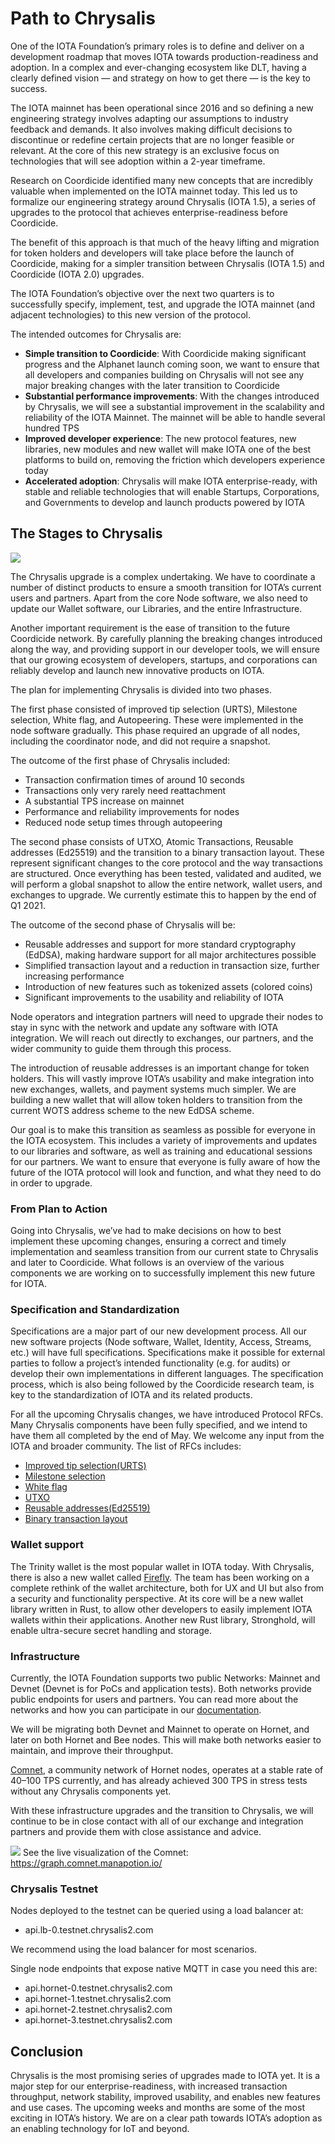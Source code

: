 # Path to Chrysalis

One of the IOTA Foundation’s primary roles is to define and deliver on a development roadmap that moves IOTA towards production-readiness and adoption. In a complex and ever-changing ecosystem like DLT, having a clearly defined vision — and strategy on how to get there — is the key to success.

The IOTA mainnet has been operational since 2016 and so defining a new engineering strategy involves adapting our assumptions to industry feedback and demands. It also involves making difficult decisions to discontinue or redefine certain projects that are no longer feasible or relevant. At the core of this new strategy is an exclusive focus on technologies that will see adoption within a 2-year timeframe.

Research on Coordicide identified many new concepts that are incredibly valuable when implemented on the IOTA mainnet today. This led us to formalize our engineering strategy around Chrysalis (IOTA 1.5), a series of upgrades to the protocol that achieves enterprise-readiness before Coordicide.  

The benefit of this approach is that much of the heavy lifting and migration for token holders and developers will take place before the launch of Coordicide, making for a simpler transition between Chrysalis (IOTA 1.5) and Coordicide (IOTA 2.0) upgrades.

The IOTA Foundation’s objective over the next two quarters is to successfully specify, implement, test, and upgrade the IOTA mainnet (and adjacent technologies) to this new version of the protocol.

The intended outcomes for Chrysalis are:

- **Simple transition to Coordicide**: 
With Coordicide making significant progress and the Alphanet launch coming soon, we want to ensure that all developers and companies building on Chrysalis will not see any major breaking changes with the later transition to Coordicide
- **Substantial performance improvements**: 
With the changes introduced by Chrysalis, we will see a substantial improvement in the scalability and reliability of the IOTA Mainnet. The mainnet will be able to handle several hundred TPS
- **Improved developer experience**: 
The new protocol features, new libraries, new modules and new wallet will make IOTA one of the best platforms to build on, removing the friction which developers experience today
- **Accelerated adoption**: 
Chrysalis will make IOTA enterprise-ready, with stable and reliable technologies that will enable Startups, Corporations, and Governments to develop and launch products powered by IOTA

## The Stages to Chrysalis

![](../docs/assets/path_to_chrysalis/01.png)

The Chrysalis upgrade is a complex undertaking. We have to coordinate a number of distinct products to ensure a smooth transition for IOTA’s current users and partners. Apart from the core Node software, we also need to update our Wallet software, our Libraries, and the entire Infrastructure.  

Another important requirement is the ease of transition to the future Coordicide network. By carefully planning the breaking changes introduced along the way, and providing support in our developer tools, we will ensure that our growing ecosystem of developers, startups, and corporations can reliably develop and launch new innovative products on IOTA.  

The plan for implementing Chrysalis is divided into two phases.

The first phase consisted of improved tip selection (URTS), Milestone selection, White flag, and Autopeering. These were implemented in the node software gradually. This phase required an upgrade of all nodes, including the coordinator node, and did not require a snapshot.  

The outcome of the first phase of Chrysalis included:

- Transaction confirmation times of around 10 seconds
- Transactions only very rarely need reattachment
- A substantial TPS increase on mainnet
- Performance and reliability improvements for nodes
- Reduced node setup times through autopeering

The second phase consists of UTXO, Atomic Transactions, Reusable addresses (Ed25519) and the transition to a binary transaction layout. These represent significant changes to the core protocol and the way transactions are structured. Once everything has been tested, validated and audited, we will perform a global snapshot to allow the entire network, wallet users, and exchanges to upgrade. We currently estimate this to happen by the end of Q1 2021.  

The outcome of the second phase of Chrysalis will be:

- Reusable addresses and support for more standard cryptography (EdDSA), making hardware support for all major architectures possible
- Simplified transaction layout and a reduction in transaction size, further increasing performance
- Introduction of new features such as tokenized assets (colored coins)
- Significant improvements to the usability and reliability of IOTA


Node operators and integration partners will need to upgrade their nodes to stay in sync with the network and update any software with IOTA integration. We will reach out directly to exchanges, our partners, and the wider community to guide them through this process.

The introduction of reusable addresses is an important change for token holders. This will vastly improve IOTA’s usability and make integration into new exchanges, wallets, and payment systems much simpler. We are building a new wallet that will allow token holders to transition from the current WOTS address scheme to the new EdDSA scheme.  

Our goal is to make this transition as seamless as possible for everyone in the IOTA ecosystem. This includes a variety of improvements and updates to our libraries and software, as well as training and educational sessions for our partners. We want to ensure that everyone is fully aware of how the future of the IOTA protocol will look and function, and what they need to do in order to upgrade.


### From Plan to Action

Going into Chrysalis, we’ve had to make decisions on how to best implement these upcoming changes, ensuring a correct and timely implementation and seamless transition from our current state to Chrysalis and later to Coordicide. What follows is an overview of the various components we are working on to successfully implement this new future for IOTA.

### Specification and Standardization

Specifications are a major part of our new development process. All our new software projects (Node software, Wallet, Identity, Access, Streams, etc.) will have full specifications. Specifications make it possible for external parties to follow a project’s intended functionality (e.g. for audits) or develop their own implementations in different languages. The specification process, which is also being followed by the Coordicide research team, is key to the standardization of IOTA and its related products.

For all the upcoming Chrysalis changes, we have introduced Protocol RFCs. Many Chrysalis components have been fully specified, and we intend to have them all completed by the end of May. We welcome any input from the IOTA and broader community. The list of RFCs includes:  

- [Improved tip selection(URTS)](https://github.com/luca-moser/protocol-rfcs/blob/rfc-urts-tip-sel/text/0008-weighted-uniform-random-tip-selection/0008-weighted-uniform-random-tip-selection.md)
- [Milestone selection](https://github.com/Wollac/protocol-rfcs/blob/milestone-merkle-validation/text/0012-milestone-merkle-validation/0012-milestone-merkle-validation.md)
- [White flag](https://github.com/thibault-martinez/protocol-rfcs/blob/rfc-white-flag/text/0005-white-flag/0005-white-flag.md)
- [UTXO](https://github.com/hmoog/protocol-rfcs/blob/master/text/0011-utxo-model/0011-utxo-model.md)
- [Reusable addresses(Ed25519)](https://github.com/Wollac/protocol-rfcs/blob/ed25519/text/0009-ed25519-signature-scheme/0009-ed25519-signature-scheme.md)
- [Binary transaction layout](https://iota.cafe/t/binary-transaction-layout/324)


### Wallet support

The Trinity wallet is the most popular wallet in IOTA today. With Chrysalis, there is also a new wallet called [Firefly](https://blog.iota.org/firefly-iota-next-generation-wallet-26bdd4d01510/). The team has been working on a complete rethink of the wallet architecture, both for UX and UI but also from a security and functionality perspective. At its core will be a new wallet library written in Rust, to allow other developers to easily implement IOTA wallets within their applications. Another new Rust library, Stronghold, will enable ultra-secure secret handling and storage.  

### Infrastructure

Currently, the IOTA Foundation supports two public Networks: Mainnet and Devnet (Devnet is for PoCs and application tests). Both networks provide public endpoints for users and partners. You can read more about the networks and how you can participate in our [documentation](https://docs.iota.org/docs/getting-started/0.1/network/iota-networks?q=Devnet&highlights=devnet).  

We will be migrating both Devnet and Mainnet to operate on Hornet, and later on both Hornet and Bee nodes. This will make both networks easier to maintain, and improve their throughput.

[Comnet](https://comnet.thetangle.org/), a community network of Hornet nodes, operates at a stable rate of 40–100 TPS currently, and has already achieved 300 TPS in stress tests without any Chrysalis components yet.

With these infrastructure upgrades and the transition to Chrysalis, we will continue to be in close contact with all of our exchange and integration partners and provide them with close assistance and advice.

![](../docs/assets/path_to_chrysalis/02.png)
See the live visualization of the Comnet: https://graph.comnet.manapotion.io/  


### Chrysalis Testnet
Nodes deployed to the testnet can be queried using a load balancer at:

- api.lb-0.testnet.chrysalis2.com

We recommend using the load balancer for most scenarios.

Single node endpoints that expose native MQTT in case you need this are:

- api.hornet-0.testnet.chrysalis2.com
- api.hornet-1.testnet.chrysalis2.com
- api.hornet-2.testnet.chrysalis2.com
- api.hornet-3.testnet.chrysalis2.com

## Conclusion

Chrysalis is the most promising series of upgrades made to IOTA yet. It is a major step for our enterprise-readiness, with increased transaction throughput, network stability, improved usability, and enables new features and use cases. The upcoming weeks and months are some of the most exciting in IOTA’s history. We are on a clear path towards IOTA’s adoption as an enabling technology for IoT and beyond.